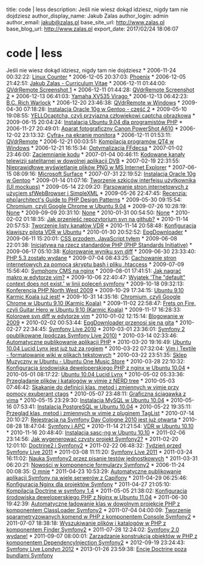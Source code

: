 title: code | less
description: Jeśli nie wiesz dokąd idziesz, nigdy tam nie dojdziesz
author_display_name: Jakub Zalas
author_login: admin
author_email: jakub@zalas.pl
base_site_url: http://www.zalas.pl
base_blog_url: http://www.zalas.pl
export_date: 2017/02/24 18:06:07

# code | less

Jeśli nie wiesz dokąd idziesz, nigdy tam nie dojdziesz * 2006-11-24 00:32:22: [Linux Counter](/linux-counter) * 2006-12-05 20:37:03: [Phoenix](http://www.zalas.pl/phoenix) * 2006-12-05 21:42:51: [Jakub Zalas - Curriculum Vitae](http://www.zalas.pl/jakub-zalas-curriculum-vitae) * 2006-12-11 01:44:00: [QVdrRemote Screenshot 1](http://www.zalas.pl/qvdrremote-screenshot-1) * 2006-12-11 01:44:28: [QVdrRemote Screenshot 2](http://www.zalas.pl/qvdrremote-screenshot-2) * 2006-12-13 06:41:03: [Yamaha XV535 Virago ](http://www.zalas.pl/yamaha-xv535-virago) * 2006-12-13 06:42:23: [B.C. Rich Warlock](http://www.zalas.pl/bc-rich-warlock) * 2006-12-20 23:46:38: [QVdrRemote w Windows](http://www.zalas.pl/qvdrremote-w-windows) * 2009-04-30 07:18:28: [Instalacja Oracle 10g w Gentoo - część 2](http://www.zalas.pl/?p=26) * 2009-05-10 19:08:55: [YELLOcaptcha, czyli przyjazna człowiekowi captcha obrazkowa](http://www.zalas.pl/?p=112) * 2009-06-15 20:04:24: [Instalacja Ubuntu 9.04 dla programistów PHP](http://www.zalas.pl/?p=121) * 2006-11-27 20:49:01: [Aparat fotograficzny Canon PowerShot A610](http://www.zalas.pl/aparat-fotograficzny-canon-a610-w-linuksie) * 2006-12-02 23:13:32: [Cyfra+ na ekranie monitora](http://www.zalas.pl/cyfra-na-ekranie-monitora) * 2006-12-11 01:53:11: [QVdrRemote](http://www.zalas.pl/qvdrremote) * 2006-12-21 00:03:51: [Kompilacja programów QT4 w Windows](http://www.zalas.pl/kompilacja-programow-pisanych-z-uzyciem-qt4-w-windows) * 2006-12-21 16:15:34: [Optymalizacja FFdecsa](http://www.zalas.pl/optymalizacja-ffdecsa) * 2007-01-02 23:46:00: [Zaciemnianie kodu](http://www.zalas.pl/zaciemnianie-kodu) * 2007-01-04 00:46:11: [Kodowane kanały telewizji satelitarnej w dowolnej aplikacji DVB](http://www.zalas.pl/kodowane-kanaly-telewizji-satelitarnej-w-dowolnej-aplikacji-dvb) * 2007-02-19 22:31:55: [Nieprawidłowe wyświetlanie plików PNG w MS Internet Explorer](http://www.zalas.pl/nieprawidlowe-wyswietlanie-plikow-png-w-ms-internet-explorer) * 2007-06-15 08:09:16: [Microsoft Surface](http://www.zalas.pl/microsoft-surface) * 2007-07-31 22:19:52: [Instalacja Oracle 10g w Gentoo](http://www.zalas.pl/instalacja-oracle-10g-w-gentoo-czesc-1) * 2009-01-14 01:07:16: [Tworzenie szkiców interfejsu użytkownika (UI mockups)](http://www.zalas.pl/tworzenie-szkicow-interfejsu-uzytkownika-ui-balsamiq-mockups) * 2009-05-14 22:09:20: [Parsowanie stron internetowych z użyciem sfWebBrowser i SimpleXML](http://www.zalas.pl/parsowanie-stron-internetowych-z-uzyciem-sfwebbrowser-i-simplexml) * 2009-05-26 22:47:45: [Recenzja: php|architect's Guide to PHP Design Patterns](http://www.zalas.pl/recenzja-phparchitects-guide-to-php-design-patterns) * 2009-05-30 09:15:54: [Chromium, czyli Google Chrome w Ubuntu 9.04](http://www.zalas.pl/chromium-czyli-google-chrome-w-ubuntu-904) * 2009-07-26 10:28:19: [None](http://www.zalas.pl/?p=299) * 2009-09-09 20:31:10: [None](http://www.zalas.pl/?p=319) * 2010-01-31 00:54:50: [None](http://www.zalas.pl/?p=432) * 2010-02-02 01:18:35: [Jak przenieść repozytorium svn na github?](http://www.zalas.pl/?p=448) * 2010-11-14 20:57:53: [Tworzenie listy kanałów VDR](http://www.zalas.pl/?p=681) * 2010-11-14 20:58:48: [Konfiguracja klawiszy pilota VDR w Ubuntu](http://www.zalas.pl/?p=683) * 2010-01-30 20:52:52: [EpgDownloader](http://www.zalas.pl/epgdownloader) * 2009-06-11 15:20:01: [CSS przodem, JavaScript tyłem](http://www.zalas.pl/css-przodem-javascript-tylem) * 2009-06-08 22:01:38: [Inicjatywa na rzecz standardów PHP (PHP Standards Initiative)](http://www.zalas.pl/php-standards-initiative) * 2009-06-17 05:10:38: [Kolorowanie wyniku svn diff](http://www.zalas.pl/kolorowanie-wyniku-svn-diff) * 2009-06-30 23:33:40: [PHP 5.3 zostało wydane](http://www.zalas.pl/php-53-zostalo-wydane) * 2009-07-04 08:43:25: [Cachowanie stron internetowych za pomocą skryptu bash i pliku .htaccess](http://www.zalas.pl/cachowanie-stron-internetowych-za-pomoca-skryptu-bash-i-pliku-htaccess) * 2009-07-09 15:56:40: [Symphony CMS na nginx](http://www.zalas.pl/symphony-cms-na-nginx) * 2009-08-01 17:41:51: [Jak nagrać makro w edytorze vim?](http://www.zalas.pl/jak-nagrac-makro-w-edytorze-vim) * 2009-10-06 22:40:47: [Wyjątek 'The "default" context does not exist.' w linii poleceń symfony](http://www.zalas.pl/wyjatek-the-default-context-does-not-exist-w-linii-polecen-symfony) * 2009-10-18 09:32:13: [Konferencja PHP North West 2009](http://www.zalas.pl/konferencja-php-north-west-2009) * 2009-10-29 17:34:15: [Ubuntu 9.10 Karmic Koala już jest!](http://www.zalas.pl/ubuntu-910-karmic-koala-juz-jest) * 2009-10-31 14:35:16: [Chromium, czyli Google Chrome w Ubuntu 9.10 (Karmic Koala)](http://www.zalas.pl/chromium-czyli-google-chrome-w-ubuntu-910-karmic-koala) * 2009-11-02 22:58:47: [Frets on Fire, czyli Guitar Hero w Ubuntu 9.10 (Karmic Koala)](http://www.zalas.pl/frets-on-fire-czyli-guitar-hero-w-ubuntu-910-karmic-koala) * 2009-11-17 16:28:33: [Kolorowe svn diff w edytorze vim](http://www.zalas.pl/kolorowe-svn-diff-w-edytorze-vim) * 2010-01-02 12:15:14: [Blogowanie w 2009](http://www.zalas.pl/blogowanie-w-2009) * 2010-02-02 00:53:44: [EpgDownloader przenosi się na gita](http://www.zalas.pl/epgdownloader-przenosi-sie-na-gita) * 2010-02-27 22:34:45: [Symfony Live 2010](http://www.zalas.pl/symfony-live-2010) * 2010-03-01 23:36:01: [Symfony 2 opublikowane (podczas Symfony Live 2010)](http://www.zalas.pl/symfony-2-opublikowane-podczas-symfony-live-2010) * 2010-03-14 02:33:46: [Automatyczne publikowanie aplikacji PHP](http://www.zalas.pl/automatyczne-publikowanie-aplikacji-php) * 2010-03-20 19:16:49: [Ubuntu 10.04 Lucid Lynx jest już tuż za rogiem](http://www.zalas.pl/ubuntu-1004-lucid-lynx-jest-juz-za-rogiem) * 2010-03-22 07:32:04: [Vim i Textile - formatowanie wiki w plikach tekstowych](http://www.zalas.pl/vim-i-textile-formatowanie-wiki-w-plikach-tekstowych) * 2010-03-22 23:51:35: [Sklep Muzyczny w Ubuntu - Ubuntu One Music Store](http://www.zalas.pl/sklep-muzyczny-w-ubuntu-ubuntu-one-music-store) * 2010-03-28 22:10:32: [Konfiguracja środowiska deweloperskiego PHP z nginx w Ubuntu 10.04](http://www.zalas.pl/konfiguracja-srodowiska-deweloperskiego-php-z-nginx-w-ubuntu-1004) * 2010-05-01 08:17:22: [Ubuntu 10.04 Lucid Lynx](http://www.zalas.pl/ubuntu-1004-lucid-lynx) * 2010-05-02 05:33:36: [Przeglądanie plików i katalogów w vimie z NERD tree](http://www.zalas.pl/przegladanie-plikow-i-katalogow-w-vimie-z-nerd-tree) * 2010-05-03 07:46:42: [Skakanie do definicji klas, metod i zmiennych w vimie przy pomocy exuberant ctags](http://www.zalas.pl/skakanie-do-definicji-klas-metod-i-zmiennych-w-vimie-przy-pomocy-exuberant-ctags) * 2010-05-07 23:48:11: [Graficzna ściągawka z vima](http://www.zalas.pl/graficzna-sciagawka-z-vima) * 2010-05-15 23:29:30: [Instalacja MySQL w Ubuntu 10.04](http://www.zalas.pl/instalacja-mysql-w-ubuntu-1004) * 2010-05-16 07:53:41: [Instalacja PostgreSQL w Ubuntu 10.04](http://www.zalas.pl/instalacja-postgresql-w-ubuntu-1004) * 2010-05-22 19:35:11: [Przegląd klas, metod i zmiennych w vimie z pluginem TagList](http://www.zalas.pl/przeglad-klas-metod-i-zmiennych-w-vimie-z-pluginem-taglist) * 2010-07-14 20:10:27: [Rejestracja na Symfony Day Cologne 2010 jest już otwarta](http://www.zalas.pl/rejestracja-na-symfony-day-cologne-2010-otwarta) * 2010-08-28 18:47:04: [Symfony i APC](http://www.zalas.pl/symfony-i-apc) * 2010-11-14 21:21:54: [VDR w Ubuntu 10.10](http://www.zalas.pl/vdr-w-ubuntu-1010) * 2010-11-16 20:48:40: [Instalacja sasc-ng w Ubuntu 10.10](http://www.zalas.pl/instalacja-sasc-ng-ubuntu-1010) * 2011-02-06 23:14:56: [Jak wygenerować czysty projekt Symfony2?](http://www.zalas.pl/jak-wygenerowac-czysty-projekt-symfony2) * 2011-02-20 12:01:10: [Doctrine2 i Symfony2](http://www.zalas.pl/doctrine2-i-symfony2) * 2011-02-22 06:48:32: [Tydzień przed Symfony Live 2011](http://www.zalas.pl/tydzien-przed-symfony-live-2011) * 2011-03-08 11:11:20: [Symfony Live 2011](http://www.zalas.pl/symfony-live-2011) * 2011-03-24 16:11:02: [Nauka Symfony2 przez pisanie testów jednostkowych](http://www.zalas.pl/nauka-symfony2-pisanie-testow-jednostkowych) * 2011-03-31 06:20:21: [Nowości w komponencie formularzy Symfony2](http://www.zalas.pl/nowosci-w-komponencie-formularzy-symfony2) * 2006-11-24 00:08:35: [O mnie](http://www.zalas.pl/about) * 2011-04-23 10:53:29: [Automatyczne publikowanie aplikacji Symfony na wiele serwerów z Capifony](http://www.zalas.pl/automatyczne-publikowanie-aplikacji-symfony-na-wiele-serwerow-z-capifony) * 2011-04-29 06:25:46: [Konfiguracja Nginx dla projektów Symfony](http://www.zalas.pl/konfiguracja-nginx-dla-projektow-symfony) * 2011-04-27 21:05:10: [Kompilacja Doctrine w symfony 1.4](http://www.zalas.pl/kompilacja-doctrine-w-symfony) * 2011-05-05 21:38:02: [Konfiguracja środowiska deweloperskiego PHP z Nginx w Ubuntu 11.04](http://www.zalas.pl/konfiguracja-srodowiska-deweloperskiego-php-z-nginx-w-ubuntu-1104) * 2011-06-30 19:42:39: [Automatyczne ładowanie klas w dowolnym projekcie PHP z komponentem ClassLoader Symfony2](http://www.zalas.pl/automatyczne-ladowanie-klas-w-dowolnym-projekcie-php-z-komponentem-classloader-symfony2) * 2011-07-04 04:00:09: [Tworzenie sparametryzowanych komend w PHP z komponentem Console Symfony2](http://www.zalas.pl/tworzenie-sparametryzowanych-komend-w-php-z-komponentem-console-symfony2) * 2011-07-07 18:38:18: [Wyszukiwanie plików i katalogów w PHP z komponentem Finder Symfony2](http://www.zalas.pl/wyszukiwanie-plikow-i-katalogow-w-php-z-komponentem-finder-symfony2) * 2011-07-28 12:24:02: [Symfony 2.0 wydane!](http://www.zalas.pl/symfony-2-0-wydane) * 2011-09-07 08:00:01: [Zarządzanie konstrukcją obiektów w PHP z komponentem DependencyInjection Symfony2](http://www.zalas.pl/zarzadzanie-konstrukcja-obiektow-w-php-z-komponentem-dependencyinjection-symfony2) * 2012-09-19 23:24:43: [Symfony Live Londyn 2012](http://www.zalas.pl/symfony-live-londyn-2012) * 2013-01-26 23:59:38: [Encje Doctrine poza bundlami Symfony](http://www.zalas.pl/encje-doctrine-poza-bundlami-symfony)